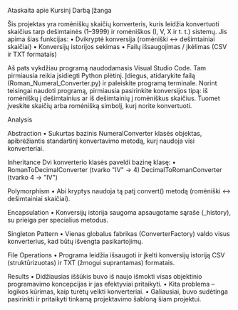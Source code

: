Ataskaita apie Kursinį Darbą
Įžanga

Šis projektas yra romėniškų skaičių konverteris, kuris leidžia konvertuoti skaičius tarp dešimtainės (1–3999) ir romėniškos (I, V, X ir t. t.) sistemų. Jis apima šias funkcijas:
• Dvikryptė konversija (romėniški ↔ dešimtainiai skaičiai)
• Konversijų istorijos sekimas
• Failų išsaugojimas / įkėlimas (CSV ir TXT formatais)

Aš pats vykdžiau programą naudodamasis Visual Studio Code. Tam pirmiausia reikia įsidiegti Python plėtinį. Įdiegus, atidarykite failą (Roman_Numeral_Converter.py) ir paleiskite programą terminale.
Norint teisingai naudoti programą, pirmiausia pasirinkite konversijos tipą: iš romėniškų į dešimtainius ar iš dešimtainių į romėniškus skaičius. Tuomet įveskite skaičių arba romėnišką simbolį, kurį norite konvertuoti.

Analysis

Abstraction
•	Sukurtas bazinis NumeralConverter klasės objektas, apibrėžiantis standartinį konvertavimo metodą, kurį naudoja visi konverteriai.

Inheritance
Dvi konverterio klasės paveldi bazinę klasę:
•	 RomanToDecimalConverter (tvarko "IV" → 4)
DecimalToRomanConverter (tvarko 4 → "IV")

Polymorphism
•	Abi kryptys naudoja tą patį convert() metodą (romėniški ↔ dešimtainiai skaičiai).

Encapsulation
•	Konversijų istorija saugoma apsaugotame sąraše (_history), su prieiga per specialius metodus.

Singleton Pattern
•	Vienas globalus fabrikas (ConverterFactory) valdo visus konverterius, kad būtų išvengta pasikartojimų.

File Operations
•	Programa leidžia išsaugoti ir įkelti konversijų istoriją CSV (struktūrizuotas) ir TXT (žmogui suprantamas) formatais.

Results
•	Didžiausias iššūkis buvo iš naujo išmokti visas objektinio programavimo koncepcijas ir jas efektyviai pritaikyti.
•	Kita problema – logikos kūrimas, kaip turėtų veikti konverteriai.
•	Galiausiai, buvo sudėtinga pasirinkti ir pritaikyti tinkamą projektavimo šabloną šiam projektui.
